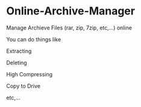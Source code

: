 # Online-Archive-Manager
Manage Archieve Files (rar, zip, 7zip, etc,...) online 

You can do things like 

Extracting

Deleting

High Compressing

Copy to Drive

etc,...

